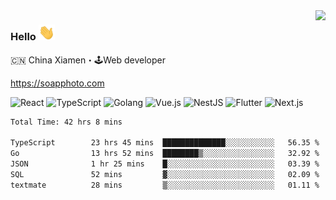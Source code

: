 <img align="right" src="https://github-readme-stats.vercel.app/api?username=yiiu&show_icons=false&bg_color=30,e96443,904e95&title_color=fff&text_color=fff" />

### Hello <img src="https://raw.githubusercontent.com/ABSphreak/ABSphreak/master/gifs/Hi.gif" width="26px" />
 
🇨🇳 China Xiamen・🕹Web developer

https://soapphoto.com

<p align="left"><img src="https://cdn.svgporn.com/logos/react.svg" alt="React" width="32" height="32"/> <img src="https://cdn.svgporn.com/logos/typescript-icon.svg" alt="TypeScript" width="32" height="32"/> <img src="https://cdn.svgporn.com/logos/gopher.svg" alt="Golang" width="32" height="32"/> <img src="https://cdn.svgporn.com/logos/vue.svg" alt="Vue.js" width="32" height="32"/> <img src="https://cdn.svgporn.com/logos/nestjs.svg" alt="NestJS" width="32" height="32"/> <img src="https://cdn.svgporn.com/logos/flutter.svg" alt="Flutter" width="32" height="32"/> <img src="https://cdn.svgporn.com/logos/nextjs-icon.svg" alt="Next.js" width="32" height="32"/></p>


<!--START_SECTION:waka-->

```txt
Total Time: 42 hrs 8 mins

TypeScript        23 hrs 45 mins  ██████████████░░░░░░░░░░░   56.35 %
Go                13 hrs 52 mins  ████████▒░░░░░░░░░░░░░░░░   32.92 %
JSON              1 hr 25 mins    █░░░░░░░░░░░░░░░░░░░░░░░░   03.39 %
SQL               52 mins         ▓░░░░░░░░░░░░░░░░░░░░░░░░   02.09 %
textmate          28 mins         ▒░░░░░░░░░░░░░░░░░░░░░░░░   01.11 %
```

<!--END_SECTION:waka-->
